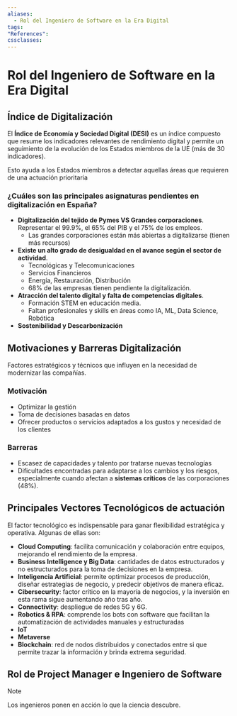 ```yaml
---
aliases:
  - Rol del Ingeniero de Software en la Era Digital
tags:
"References":
cssclasses:
---
```

# Rol del Ingeniero de Software en la Era Digital

## Índice de Digitalización

El **Índice de Economía y Sociedad Digital (DESI)** es un índice compuesto que resume los indicadores relevantes de rendimiento digital y permite un seguimiento de la evolución de los Estados miembros de la UE (más de 30 indicadores).

Esto ayuda a los Estados miembros a detectar aquellas áreas que requieren de una actuación prioritaria

### ¿Cuáles son las principales asignaturas pendientes en digitalización en España?

- **Digitalización del tejido de Pymes VS Grandes corporaciones**. Representar el 99.9%, el 65% del PIB y el 75% de los empleos. 
	- Las grandes corporaciones están más abiertas a digitalizarse (tienen más recursos)
- **Existe un alto grado de desigualdad en el avance según el sector de actividad**.
	- Tecnológicas y Telecomunicaciones
	- Servicios Financieros
	- Energía, Restauración, Distribución
	- 68% de las empresas tienen pendiente la digitalización.
- **Atracción del talento digital y falta de competencias digitales**.
	- Formación STEM en educación media.
	- Faltan profesionales y skills en áreas como IA, ML, Data Science, Robótica
- **Sostenibilidad y Descarbonización**
## Motivaciones y Barreras Digitalización

Factores estratégicos y técnicos que influyen en la necesidad de modernizar las compañías.

### Motivación

- Optimizar la gestión
- Toma de decisiones basadas en datos
- Ofrecer productos o servicios adaptados a los gustos y necesidad de los clientes

### Barreras

- Escasez de capacidades y talento por tratarse nuevas tecnologías
- Dificultades encontradas para adaptarse a los cambios y los riesgos, especialmente cuando afectan a **sistemas críticos** de las corporaciones (48%).

## Principales Vectores Tecnológicos de actuación

El factor tecnológico es indispensable para ganar flexibilidad estratégica y operativa. Algunas de ellas son:

- **Cloud Computing**: facilita comunicación y colaboración entre equipos, mejorando el rendimiento de la empresa.
- **Business Intelligence y Big Data**: cantidades de datos estructurados y no estructurados para la toma de decisiones en la empresa.
- **Inteligencia Artificial**: permite optimizar procesos de producción, diseñar estrategias de negocio, y predecir objetivos de manera eficaz.
- **Cibersecurity**: factor crítico en la mayoría de negocios, y la inversión en esta rama sigue aumentando año tras año.
- **Connectivity**: despliegue de redes 5G y 6G.
- **Robotics & RPA**: comprende los bots con software que facilitan la automatización de actividades manuales y estructuradas
- **IoT**
- **Metaverse**
- **Blockchain**: red de nodos distribuidos y conectados entre si que permite trazar la información y brinda extrema seguridad.

## Rol de Project Manager e Ingeniero de Software

>[!NOTE]
>Los ingenieros ponen en acción lo que la ciencia descubre.

